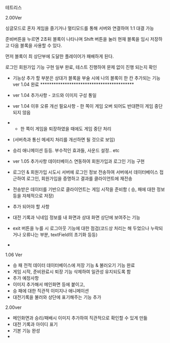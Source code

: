 테트리스

2.00Ver

싱글모드로 혼자 게임을 즐기거나 
멀티모드를 통해 서버와 연결하여 1:1 대결 가능

준비버튼을 누르면 2초뒤 블록이 나타나며 Shift 버튼을 눌러 현재 블록을 임시 저장하고 다음 블록을 사용할 수 있다.

먼저 블록이 최 상단부에 도달한 플레이어가 패배하게 된다.




로그인 회원가입 기능 구현 일부 완료, 테스트 진행하여 문제 없이 진행 되는지 확인 

 * 기능상 추가 할 부분은 상대가 블록을 부술 시에 나의 블록이 한 칸 추가되는 기능 ver 1.04 완료 ******************************************
 * ver 1.04 추가사항 - 코드와 이미지 구성 통일 
 * ver 1.04 이후 오류 개선 필요사항 - 한 쪽이 게임 오버 되어도 반대편이 게임 중단되지 않음
 * + 한 쪽이 게임을 퇴장하였을 때에도 게임 중단 처리 
 * (서버측과 통신 메세지 처리를 개선하면 될 것으로 보임) 
 * 승리 애니메이션 등등. 부수적인 효과들, 사운드 설정.. etc

* ver 1.05 추가사항 데이터베이스 연동하여 회원가입과 로그인 기능 구현
* 로그인 & 회원가입 시도시 서버에 로그인 정보 전송하여 서버에서 데이터베이스 접근하여 로그인, 회원가입을 증명하고 결과를 클라이언트에 재전송
* 전송받은 데이터를 기반으로 클라이언트는 게임 시작을 준비함 ( 승, 패에 대한 정보 등을 자체적으로 저장)
* 추가 되어야 할 사항 
* 대전 기록과 닉네임 정보를 내 화면과 상대 화면 상단에 보여주는 기능 
* exit 버튼을 누를 시 로그아웃 기능에 대한 점검(코드상 처리는 해 두었으나 누락되거나 오류나는 부분, textField의 초기화 등등) 
* 


1.06 Ver
* 승 패 전적 데이터 데이터베이스에 저장 기능 & 불러오기 기능 완료 
* 게임 시작, 준비완료시 퇴장 기능 삭제하여 일관성 유지되도록 함 
* 추가 예정사항
* 이미지 추가해서 메인화면 등에 붙이고,
* 승 패에 대한 직관적 이미지나 애니메이션 
* 대전기록을 불러와 상단에 표기해주는 기능 추가   



2.00ver
* 메인화면과 승리/패배시 이미지 추가하여 직관적으로 확인할 수 있게 만듦
* 대전 기록과 아이디 표기 
* 기본 기능 완성 
* 


